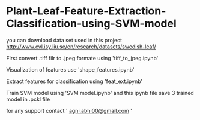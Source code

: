 # Plant-Leaf-Feature-Extraction-Classification-using-SVM-model


you can download data set used in this project
http://www.cvl.isy.liu.se/en/research/datasets/swedish-leaf/

First convert .tiff filr to .jpeg formate using 'tiff_to_jpeg.ipynb'

Visualization of features use 'shape_features.ipynb'

Extract features for classification using 'feat_ext.ipynb'

Train SVM model using 'SVM model.ipynb' and this ipynb file save 3 trained model in .pckl file

for any support contact '  agni.abhi00@gmail.com  '

